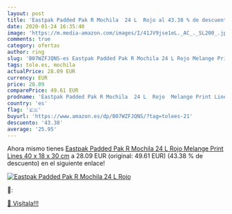 ```yaml
---
layout: post
title: 'Eastpak Padded Pak R Mochila  24 L  Rojo al 43.38 % de descuento'
date: 2020-01-24 16:35:40
image: 'https://m.media-amazon.com/images/I/41JV9jse1eL._AC_._SL200_.jpg'
comments: true
category: ofertas
author: ring
slug: 'B07WZFJQNS-es Eastpak Padded Pak R Mochila 24 L Rojo Melange Print Lines...'
tags: tole.es, mochila
actualPrice: 28.09 EUR
currency: EUR
price: 28.09
comparePrice: 49.61 EUR
prodname: 'Eastpak Padded Pak R Mochila  24 L  Rojo  Melange Print Lines   40 x 18 x 30 cm'
country: 'es'
flag: '🇪🇸'
buyurl: 'https://www.amazon.es/dp/B07WZFJQNS/?tag=tolees-21'
descuento: '43.38'
average: '25.95'
---
```


Ahora mismo tienes [Eastpak Padded Pak R Mochila  24 L  Rojo  Melange Print Lines   40 x 18 x 30 cm](https://www.amazon.es/dp/B07WZFJQNS/?tag=tolees-21) a 28.09 EUR (original: 49.61 EUR) (43.38 %  de descuento) en el siguiente enlace!

[![Eastpak Padded Pak R Mochila  24 L  Rojo](https://m.media-amazon.com/images/I/41JV9jse1eL._AC_._SL200_.jpg)](https://www.amazon.es/dp/B07WZFJQNS/?tag=tolees-21)

🔎:


[🛒 Visítala!!!](https://www.amazon.es/dp/B07WZFJQNS/?tag=tolees-21)
